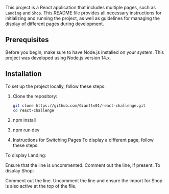 This project is a React application that includes multiple pages, such as `Landing` and `Shop`. This README file provides all necessary instructions for initializing and running the project, as well as guidelines for managing the display of different pages during development.

## Prerequisites

Before you begin, make sure to have Node.js installed on your system. This project was developed using Node.js version 14.x.

## Installation

To set up the project locally, follow these steps:

1. Clone the repository:

   ```bash
   git clone https://github.com/Gianftv01/react-challenge.git
   cd react-challenge

   ```

2. npm install

3. npm run dev

4. Instructions for Switching Pages
   To display a different page, follow these steps:

To display Landing:

Ensure that the <Landing /> line is uncommented.
Comment out the <Shop /> line, if present.
To display Shop:

Comment out the <Landing /> line.
Uncomment the <Shop /> line and ensure the import for Shop is also active at the top of the file.
